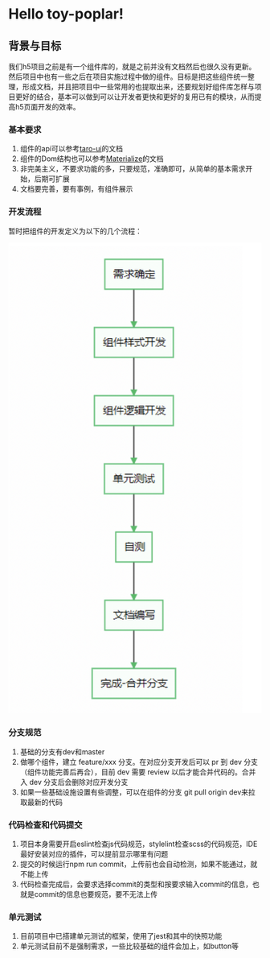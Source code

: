# Hello toy-poplar!

## 背景与目标
我们h5项目之前是有一个组件库的，就是之前并没有文档然后也很久没有更新。然后项目中也有一些之后在项目实施过程中做的组件。目标是把这些组件统一整理，形成文档，并且把项目中一些常用的也提取出来，还要规划好组件库怎样与项目更好的结合，基本可以做到可以让开发者更快和更好的复用已有的模块，从而提高h5页面开发的效率。

### 基本要求
1. 组件的api可以参考[taro-ui](https://taro-ui.aotu.io/#/docs/introduction)的文档
2. 组件的Dom结构也可以参考[Materialize](https://materializecss.com)的文档
3. 非完美主义，不要求功能的多，只要规范，准确即可，从简单的基本需求开始，后期可扩展
4. 文档要完善，要有事例，有组件展示

### 开发流程

暂时把组件的开发定义为以下的几个流程：

![01df2493c5d49dd308f01e258ca5cea8.png](/assets/images/process.png)
### 分支规范
1. 基础的分支有dev和master
2. 做哪个组件，建立 feature/xxx 分支。在对应分支开发后可以 pr 到 dev 分支（组件功能完善后再合），目前 dev 需要 review 以后才能合并代码的。合并入 dev 分支后会删除对应开发分支
3. 如果一些基础设施设置有些调整，可以在组件的分支 git pull origin dev来拉取最新的代码
### 代码检查和代码提交
1. 项目本身需要开启eslint检查js代码规范，stylelint检查scss的代码规范，IDE最好安装对应的插件，可以提前显示哪里有问题
2. 提交的时候运行npm run commit，上传前也会自动检测，如果不能通过，就不能上传
3. 代码检查完成后，会要求选择commit的类型和按要求输入commit的信息，也就是commit的信息也要规范，要不无法上传
### 单元测试
1. 目前项目中已搭建单元测试的框架，使用了jest和其中的快照功能
2. 单元测试目前不是强制需求，一些比较基础的组件会加上，如button等
